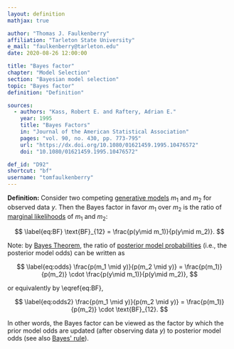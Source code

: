 ```yaml
---
layout: definition
mathjax: true

author: "Thomas J. Faulkenberry"
affiliation: "Tarleton State University"
e_mail: "faulkenberry@tarleton.edu"
date: 2020-08-26 12:00:00

title: "Bayes factor"
chapter: "Model Selection"
section: "Bayesian model selection"
topic: "Bayes factor"
definition: "Definition"

sources:
  - authors: "Kass, Robert E. and Raftery, Adrian E."
    year: 1995
    title: "Bayes Factors"
    in: "Journal of the American Statistical Association"
    pages: "vol. 90, no. 430, pp. 773-795"
    url: "https://dx.doi.org/10.1080/01621459.1995.10476572"
    doi: "10.1080/01621459.1995.10476572"

def_id: "D92"
shortcut: "bf"
username: "tomfaulkenberry"
---
```



**Definition:** Consider two competing [generative models](/D/gm) $m_1$ and $m_2$ for observed data $y$. Then the Bayes factor in favor $m_1$ over $m_2$ is the ratio of [marginal likelihoods](/D/ml) of $m_1$ and $m_2$:

$$ \label{eq:BF}
\text{BF}_{12} = \frac{p(y\mid m_1)}{p(y\mid m_2)}.
$$

Note: by [Bayes Theorem](/P/bayes-th), the ratio of [posterior model probabilities](/D/pmp) (i.e., the posterior model odds) can be written as

$$ \label{eq:odds}
\frac{p(m_1 \mid y)}{p(m_2 \mid y)} = \frac{p(m_1)}{p(m_2)} \cdot \frac{p(y\mid m_1)}{p(y\mid m_2)},
$$

or equivalently by \eqref{eq:BF},

$$ \label{eq:odds2}
\frac{p(m_1 \mid y)}{p(m_2 \mid y)} = \frac{p(m_1)}{p(m_2)} \cdot \text{BF}_{12}.
$$

In other words, the Bayes factor can be viewed as the factor by which the prior model odds are updated (after observing data $y$) to posterior model odds (see also [Bayes' rule](/P/bayes-rule)).
